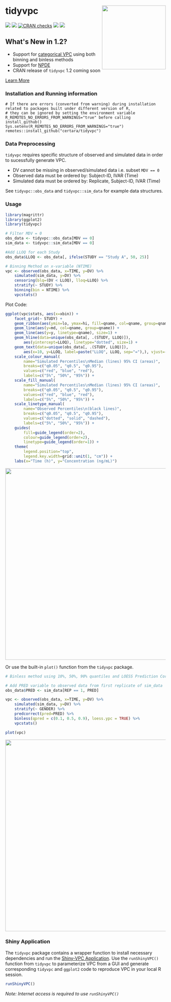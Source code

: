 
# tidyvpc <a href='https://github.com/jameswcraig/tidyvpc/'><img src='https://github.com/jameswcraig/tidyvpc/blob/master/inst/img/logo_tidyvpc.png?raw=true' align="right" height="200" /></a>

[![](https://img.shields.io/badge/devel%20version-1.2.0-green.svg)](https://github.com/tidyvpc)
[![](https://www.r-pkg.org/badges/version/tidyvpc?color=green)](https://cran.r-project.org/package=tidyvpc)
[![CRAN
checks](https://cranchecks.info/badges/summary/tidyvpc)](https://cran.r-project.org/web/checks/check_results_tidyvpc.html)
[![](http://cranlogs.r-pkg.org/badges/grand-total/tidyvpc?color=blue)](https://cran.r-project.org/package=tidyvpc)
[![](http://cranlogs.r-pkg.org/badges/last-month/tidyvpc?color=grey)](https://cran.r-project.org/package=tidyvpc)

## What's New in 1.2?

* Support for [categorical VPC](https://certara.github.io/tidyvpc/articles/tidyvpc_cat.html) using both binning and binless methods
* Support for [NPDE](https://certara.github.io/tidyvpc/reference/npde.html)
* CRAN release of `tidyvpc` 1.2 coming soon

[Learn More](https://certara.github.io/tidyvpc/articles/tidyvpc_cat.html)

### Installation and Running information
```
# If there are errors (converted from warning) during installation related to packages built under different version of R,
# they can be ignored by setting the environment variable R_REMOTES_NO_ERRORS_FROM_WARNINGS="true" before calling install_github()
Sys.setenv(R_REMOTES_NO_ERRORS_FROM_WARNINGS="true")
remotes::install_github("certara/tidyvpc")
```

### Data Preprocessing
`tidyvpc` requires specific structure of observed and simulated data in order to sucessfully generate VPC.

* DV cannot be missing in observed/simulated data i.e. subset `MDV == 0`
* Observed data must be ordered by: Subject-ID, IVAR (Time)
* Simulated data must be ordered by: Replicate, Subject-ID, IVAR (Time)

See `tidyvpc::obs_data` and `tidyvpc::sim_data` for example data structures.

### Usage

``` r
library(magrittr)
library(ggplot2)
library(tidyvpc)

# Filter MDV = 0
obs_data <- tidyvpc::obs_data[MDV == 0]
sim_data <- tidyvpc::sim_data[MDV == 0]

#Add LLOQ for each Study 
obs_data$LLOQ <- obs_data[, ifelse(STUDY == "Study A", 50, 25)]

# Binning Method on x-variable (NTIME)
vpc <- observed(obs_data, x=TIME, y=DV) %>%
    simulated(sim_data, y=DV) %>%
    censoring(blq=(DV < LLOQ), lloq=LLOQ) %>%
    stratify(~ STUDY) %>%
    binning(bin = NTIME) %>%
    vpcstats()

```

Plot Code:

``` r
ggplot(vpc$stats, aes(x=xbin)) +
    facet_grid(~ STUDY) +
    geom_ribbon(aes(ymin=lo, ymax=hi, fill=qname, col=qname, group=qname), alpha=0.1, col=NA) +
    geom_line(aes(y=md, col=qname, group=qname)) +
    geom_line(aes(y=y, linetype=qname), size=1) +
    geom_hline(data=unique(obs_data[, .(STUDY, LLOQ)]),
        aes(yintercept=LLOQ), linetype="dotted", size=1) +
    geom_text(data=unique(obs_data[, .(STUDY, LLOQ)]),
        aes(x=10, y=LLOQ, label=paste("LLOQ", LLOQ, sep="="),), vjust=-1) +
    scale_colour_manual(
        name="Simulated Percentiles\nMedian (lines) 95% CI (areas)",
        breaks=c("q0.05", "q0.5", "q0.95"),
        values=c("red", "blue", "red"),
        labels=c("5%", "50%", "95%")) +
    scale_fill_manual(
        name="Simulated Percentiles\nMedian (lines) 95% CI (areas)",
        breaks=c("q0.05", "q0.5", "q0.95"),
        values=c("red", "blue", "red"),
        labels=c("5%", "50%", "95%")) +
    scale_linetype_manual(
        name="Observed Percentiles\n(black lines)",
        breaks=c("q0.05", "q0.5", "q0.95"),
        values=c("dotted", "solid", "dashed"),
        labels=c("5%", "50%", "95%")) +
    guides(
        fill=guide_legend(order=2),
        colour=guide_legend(order=2),
        linetype=guide_legend(order=1)) +
    theme(
        legend.position="top",
        legend.key.width=grid::unit(1, "cm")) +
    labs(x="Time (h)", y="Concentration (ng/mL)")
```

<img src='https://github.com/jameswcraig/tidyvpc/blob/master/inst/img/snapshot1.png?raw=true' align="center" width="900" height="600" />


Or use the built-in `plot()` function from the `tidyvpc` package.

``` r
# Binless method using 10%, 50%, 90% quantiles and LOESS Prediction Corrected

# Add PRED variable to observed data from first replicate of sim_data
obs_data$PRED <- sim_data[REP == 1, PRED]

vpc <- observed(obs_data, x=TIME, y=DV) %>%
    simulated(sim_data, y=DV) %>%
    stratify(~ GENDER) %>%
    predcorrect(pred=PRED) %>%
    binless(qpred = c(0.1, 0.5, 0.9), loess.ypc = TRUE) %>%
    vpcstats()

plot(vpc)
```
<img src='https://github.com/jameswcraig/tidyvpc/blob/master/inst/img/snapshot2.png?raw=true' align="center" width="900" height="600" />

### Shiny Application

The `tidyvpc` package contains a wrapper function to install necessary dependencies and run the [Shiny-VPC Application](https://github.com/jameswcraig/shiny-vpc).
Use the `runShinyVPC()` function from `tidyvpc` to parameterize VPC from a GUI and generate corresponding `tidyvpc` 
and `ggplot2` code to reproduce VPC in your local R session. 

``` r
runShinyVPC()
```
*Note: Internet access is required to use `runShinyVPC()`*